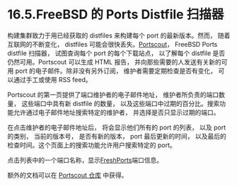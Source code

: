 # 16.5.FreeBSD 的 Ports Distfile 扫描器

构建集群致力于用已经获取的 distfiles 来构建每个 port 的最新版本。然而， 随着互联网的不断变化， distfiles 可能会很快丢失。[Portscout](https://portscout.freebsd.org/)， FreeBSD Ports distfile 扫描器， 试图查询每个 port 的每个下载站点， 以了解每个 distfile 是否仍然可用。Portscout 可以生成 HTML 报告， 并向那些需要的人发送有关新的可用 port 的电子邮件。除非没有另外订阅， 维护者需要定期检查是否有变化， 可以通过手工或使用 RSS feed。

Portscout 的第一页提供了端口维护者的电子邮件地址， 维护者所负责的端口数量， 这些端口中具有新 distfile 的数量， 以及这些端口中过期的百分比。搜索功能允许通过电子邮件地址搜索特定的维护者， 并选择是否只显示过期的端口。

在点击维护者的电子邮件地址后， 将会显示他们所有的 port 的列表， 以及 port 的类别， 当前的版本号， 是否有新的版本， port 最后更新的时间， 以及最后的检查时间。这个页面上的搜索功能允许用户搜索特定的 port。

点击列表中的一个端口名称，显示[FreshPorts](https://freshports.org/)端口信息。

额外的文档可以在 [Portscout 仓库](https://github.com/freebsd/portscout/) 中获得。
